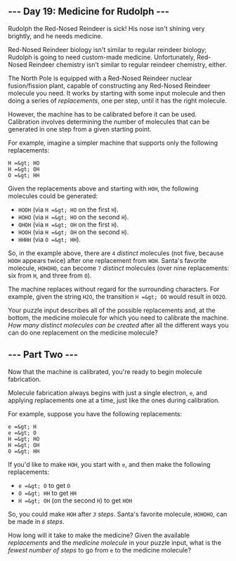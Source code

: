## --- Day 19: Medicine for Rudolph ---

Rudolph the Red-Nosed Reindeer is sick! His nose isn't shining very brightly, and he needs medicine.

Red-Nosed Reindeer biology isn't similar to regular reindeer biology; Rudolph is going to need custom-made medicine. Unfortunately, Red-Nosed Reindeer chemistry isn't similar to regular reindeer chemistry, either.

The North Pole is equipped with a Red-Nosed Reindeer nuclear fusion/fission plant, capable of constructing any Red-Nosed Reindeer molecule you need. It works by starting with some input molecule and then doing a series of _replacements_, one per step, until it has the right molecule.

However, the machine has to be calibrated before it can be used. Calibration involves determining the number of molecules that can be generated in one step from a given starting point.

For example, imagine a simpler machine that supports only the following replacements:

    H =&gt; HO
    H =&gt; OH
    O =&gt; HH

Given the replacements above and starting with `` HOH ``, the following molecules could be generated:

*   `` HOOH `` (via `` H =&gt; HO `` on the first `` H ``).
*   `` HOHO `` (via `` H =&gt; HO `` on the second `` H ``).
*   `` OHOH `` (via `` H =&gt; OH `` on the first `` H ``).
*   `` HOOH `` (via `` H =&gt; OH `` on the second `` H ``).
*   `` HHHH `` (via `` O =&gt; HH ``).

So, in the example above, there are `` 4 `` _distinct_ molecules (not five, because `` HOOH `` appears twice) after one replacement from `` HOH ``. Santa's favorite molecule, `` HOHOHO ``, can become `` 7 `` _distinct_ molecules (over nine replacements: six from `` H ``, and three from `` O ``).

The machine replaces without regard for the surrounding characters. For example, given the string `` H2O ``, the transition `` H =&gt; OO `` would result in `` OO2O ``.

Your puzzle input describes all of the possible replacements and, at the bottom, the medicine molecule for which you need to calibrate the machine. _How many distinct molecules can be created_ after all the different ways you can do one replacement on the medicine molecule?

## --- Part Two ---

Now that the machine is calibrated, you're ready to begin molecule fabrication.

Molecule fabrication always begins with just a single <span title="It's a Red-Nosed Reindeer electron.">electron</span>, `` e ``, and applying replacements one at a time, just like the ones during calibration.

For example, suppose you have the following replacements:

    e =&gt; H
    e =&gt; O
    H =&gt; HO
    H =&gt; OH
    O =&gt; HH

If you'd like to make `` HOH ``, you start with `` e ``, and then make the following replacements:

*   `` e =&gt; O `` to get `` O ``
*   `` O =&gt; HH `` to get `` HH ``
*   `` H =&gt; OH `` (on the second `` H ``) to get `` HOH ``

So, you could make `` HOH `` after _`` 3 `` steps_. Santa's favorite molecule, `` HOHOHO ``, can be made in _`` 6 `` steps_.

How long will it take to make the medicine? Given the available _replacements_ and the _medicine molecule_ in your puzzle input, what is the _fewest number of steps_ to go from `` e `` to the medicine molecule?